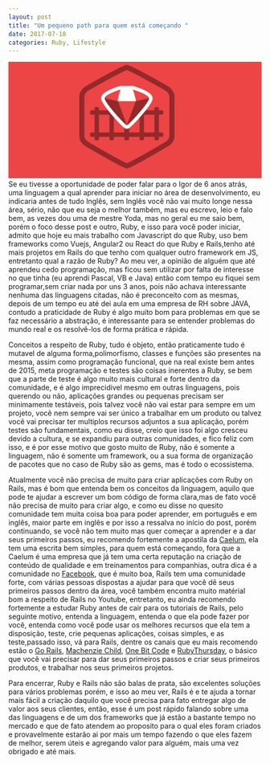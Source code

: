 ```yaml
---
layout: post
title: "Um pequeno path para quem está começando "
date: 2017-07-18
categories: Ruby, Lifestyle
---
```


![ruby](https://github.com/IgorVieira/igorvieira.github.io/blob/master/_images/ruby.png?raw=true)
Se eu tivesse a oportunidade de poder falar para o Igor de 6 anos atrás, uma linguagem a qual aprender para iniciar no área de desenvolvimento, eu indicaria antes de tudo Inglês, sem Inglês você não vai muito longe nessa área, sério, não que eu seja o melhor também, mas eu escrevo, leio e falo bem, as vezes dou uma de mestre Yoda, mas no geral eu me saio bem, porém o foco desse post e outro, Ruby, e isso para você poder iniciar, admito que hoje eu mais trabalho com Javascript do que Ruby, uso bem frameworks como Vuejs, Angular2 ou React do que Ruby e Rails,tenho até mais projetos em Rails do que tenho com qualquer outro framework em JS, entretanto qual a razão de Ruby? Ao meu ver, a opinião de alguém que até aprendeu cedo programação, mas ficou sem utilizar por falta de interesse no que tinha (eu aprendi Pascal, VB e Java) então com tempo eu fiquei sem programar,sem criar nada por uns 3 anos, pois não achava interessante nenhuma das linguagens citadas, não é preconceito com as mesmas, depois de um tempo eu até dei aula em uma empresa de RH sobre JAVA, contudo a praticidade de Ruby é algo muito bom para problemas em que se faz necessário a abstração, é interessante para se entender problemas do mundo real e os resolvê-los de forma prática e rápida.

Conceitos a respeito de Ruby, tudo é objeto, então praticamente tudo é mutavel de alguma forma,polimorfismo, classes e funções são presentes na mesma, assim como programação funcional, que na real existe bem antes de 2015, meta programação e testes são coisas inerentes a Ruby, se bem que a parte de teste é algo muito mais cultural e forte dentro da comunidade, e é algo imprecidivel mesmo em outras linguagens, pois querendo ou não, aplicações grandes ou pequenas precisam ser minimamente testáveis, pois talvez você não vai estar para sempre em um projeto, você nem sempre vai ser único a trabalhar em um produto ou talvez você vai precisar ter multiplos recursos adjuntos a sua aplicação, porém testes são fundamentais, como eu disse, creio que isso foi algo cresceu devido a cultura, e se expandiu para outras comunidades, e fico feliz com isso, e é por esse motivo que gosto muito de Ruby, não é somente a linguagem, não é somente um framework, ou a sua forma de organização de pacotes que no caso de Ruby são as gems, mas é todo o ecossistema.


Atualmente você não precisa de muito para criar aplicações com Ruby on Rails, mas é bom que entenda bem os conceitos da linguagem, aquilo que pode te ajudar a escrever um bom código de forma clara,mas de fato você não precisa de muito para criar algo, e como eu disse no quesito comunidade tem muita coisa boa para poder aprender, em português e em inglês, maior parte em inglês e por isso a ressalva no início do post, porém continuando, se você não tem muito mas quer começar a aprender e a dar seus primeiros passos, eu recomendo fortemente  a apostila da [Caelum](https://www.caelum.com.br/download/caelum-ruby-on-rails-rr71.pdf), ela tem uma escrita bem simples, para quem está começando, fora que a Caelum é uma empresa que já tem uma certa reputação na criação de conteúdo de qualidade e em treinamentos para companhias, outra dica é a comunidade no [Facebook](https://www.facebook.com/groups/rubyonrailsbrasil/), que é muito boa, Rails tem uma comunidade forte, com várias pessoas dispostas a ajudar para que você dê seus primeiros passos dentro da área, você também encontra muito matérial bom a respeito de Rails no Youtube, entretanto, eu ainda recomendo fortemente a estudar Ruby antes de cair para os tutoriais de Rails, pelo seguinte motivo, entenda a linguagem, entenda o que ela pode fazer por você, entenda como você pode usar os melhores recursos que ela tem a disposição, teste, crie pequenas aplicações, coisas simples, e as teste,passado isso, vá para Rails, dentre os canais que eu mais recomendo estão o [Go Rails](https://www.youtube.com/channel/UCIQmhQxCvLHRr3Beku77tww), [Machenzie Child](https://www.youtube.com/user/mackenziechild), [One Bit Code](https://www.youtube.com/channel/UC44Mzz2-5TpyfklUCQ5NuxQ) e [RubyThursday](https://www.youtube.com/channel/UCgbzly83EZoSVjBIf9sNw5A), o básico que você vai precisar para dar seus 
primeiros passos e criar seus primeiros produtos, e trabalhar nos seus primeiros projetos.

Para encerrar, Ruby e Rails não são balas de prata, são excelentes soluções para vários problemas porém, e isso ao meu ver, Rails é e te ajuda a tornar mais fácil a criação daquilo que você precisa para fato entregar algo de valor aos seus clientes, então, esse é um post rápido falando sobre uma das linguagens e de um dos frameworks que já estão a bastante tempo no mercado e que de fato atendem ao proposito para o qual eles foram criados e provavelmente estarão ai por mais um tempo fazendo o que eles fazem de melhor, serem úteis e agregando valor para alguém, mais uma vez obrigado e até mais. 


